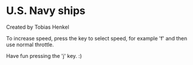 # U.S. Navy ships
Created by Tobias Henkel

To increase speed, press the key to select speed, for example 'f' and then use normal throttle.

Have fun pressing the 'j' key. :)